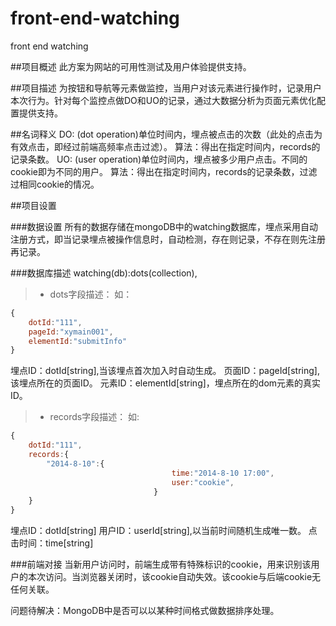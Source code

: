 front-end-watching
=========

front end watching

##项目概述
此方案为网站的可用性测试及用户体验提供支持。

##项目描述
为按钮和导航等元素做监控，当用户对该元素进行操作时，记录用户本次行为。针对每个监控点做DO和UO的记录，通过大数据分析为页面元素优化配置提供支持。

##名词释义
DO: (dot operation)单位时间内，埋点被点击的次数（此处的点击为有效点击，即经过前端高频率点击过滤）。
		算法：得出在指定时间内，records的记录条数。
UO: (user operation)单位时间内，埋点被多少用户点击。不同的cookie即为不同的用户。
		算法：得出在指定时间内，records的记录条数，过滤过相同cookie的情况。

##项目设置

###数据设置
所有的数据存储在mongoDB中的watching数据库，埋点采用自动注册方式，即当记录埋点被操作信息时，自动检测，存在则记录，不存在则先注册再记录。

###数据库描述
watching(db):dots(collection),
> * dots字段描述：
如：
```javascript
{
	dotId:"111",
	pageId:"xymain001",
	elementId:"submitInfo"
}
```
埋点ID：dotId[string],当该埋点首次加入时自动生成。
页面ID：pageId[string],该埋点所在的页面ID。
元素ID：elementId[string]，埋点所在的dom元素的真实ID。

> * records字段描述：
如:
```javascript
{
	dotId:"111",
	records:{
		"2014-8-10":{
									time:"2014-8-10 17:00",
									user:"cookie",
								}
	}
}
```
埋点ID：dotId[string]
用户ID：userId[string],以当前时间随机生成唯一数。
点击时间：time[string]

###前端对接
当新用户访问时，前端生成带有特殊标识的cookie，用来识别该用户的本次访问。当浏览器关闭时，该cookie自动失效。该cookie与后端cookie无任何关联。


问题待解决：MongoDB中是否可以以某种时间格式做数据排序处理。